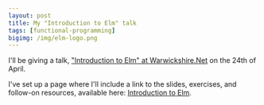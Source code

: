 ```yaml
---
layout: post
title: My "Introduction to Elm" talk
tags: [functional-programming]
bigimg: /img/elm-logo.png
---
```


I'll be giving a talk, ["Introduction to Elm" at Warwickshire.Net](https://www.meetup.com/Warwickshire-Net/events/248032707/) on the 24th of April.

I've set up a page where I'll include a link to the slides, exercises, and follow-on resources, available here: [Introduction to Elm](/introduction-to-elm/).
